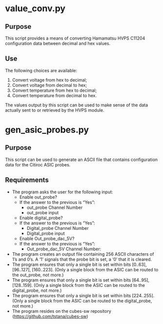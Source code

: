 # value_conv.py

## Purpose

This script provides a means of converting Hamamatsu HVPS C11204 configuration
data between decimal and hex values.

## Use

The following choices are available:

1. Convert voltage from hex to decimal;
2. Convert voltage from decimal to hex;
3. Convert temperature from hex to decimal;
4. Convert temperature from decimal to hex.

The values output by this script can be used to make sense of the data actually
sent to or retrieved by the HVPS module.

# gen_asic_probes.py

## Purpose

This script can be used to generate an ASCII file that contains configuration
data for the Citiroc ASIC probes.

## Requirements

-	The program asks the user for the following input:
    - Enable out_probe?
    - If the answer to the previous is “Yes”:
        - out_probe Channel Number
        - out_probe input
    - Enable digital_probe?
    - If the answer to the previous is “Yes”:
        - Digital_probe Channel Number
        - Digital_probe input
    - Enable Out_probe_dac_5V?
    - If the answer to the previous is “Yes”:
        - Out_probe_dac_5V Channel Number:
- The program creates an output file containing 256 ASCII characters of 1’s and
0’s. A ‘1’ signals that the probe bit is set, a ‘0’ that it is cleared.
- The program ensures that only a single bit is set within bits [0..63],
[96..127], [160..223].
(Only a single block from the ASIC can be routed to the out_probe, not more.)
- The program ensures that only a single bit is set within bits [64..95],
[128..159]. (Only a single block from the ASIC can be routed to the
digital_probe, not more.)
- The program ensures that only a single bit is set within bits [224..255].
(Only a single block from the ASIC can be routed to the digital_probe, not more.)
- The program resides on the cubes-sw repository (https://github.com/tstana/cubes-sw)
